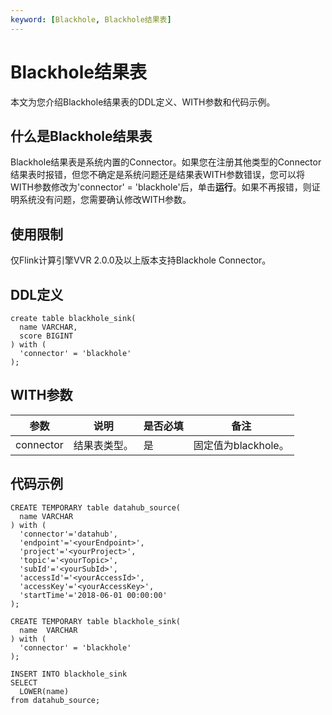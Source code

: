 ```yaml
---
keyword: [Blackhole, Blackhole结果表]
---
```


# Blackhole结果表

本文为您介绍Blackhole结果表的DDL定义、WITH参数和代码示例。

## 什么是Blackhole结果表

Blackhole结果表是系统内置的Connector。如果您在注册其他类型的Connector结果表时报错，但您不确定是系统问题还是结果表WITH参数错误，您可以将WITH参数修改为'connector' = 'blackhole'后，单击**运行**。如果不再报错，则证明系统没有问题，您需要确认修改WITH参数。

## 使用限制

仅Flink计算引擎VVR 2.0.0及以上版本支持Blackhole Connector。

## DDL定义

```
create table blackhole_sink(
  name VARCHAR,
  score BIGINT
) with (
  'connector' = 'blackhole'
);
```

## WITH参数

|参数|说明|是否必填|备注|
|--|--|----|--|
|connector|结果表类型。|是|固定值为blackhole。|

## 代码示例

```
CREATE TEMPORARY table datahub_source(
  name VARCHAR
) with (
  'connector'='datahub',
  'endpoint'='<yourEndpoint>',
  'project'='<yourProject>',
  'topic'='<yourTopic>',
  'subId'='<yourSubId>',
  'accessId'='<yourAccessId>',
  'accessKey'='<yourAccessKey>',
  'startTime'='2018-06-01 00:00:00'
);

CREATE TEMPORARY table blackhole_sink(
  name  VARCHAR  
) with (
  'connector' = 'blackhole'
);

INSERT INTO blackhole_sink
SELECT 
  LOWER(name)
from datahub_source;
```

